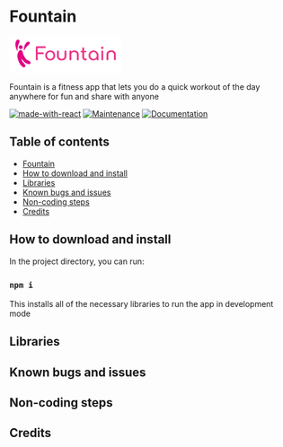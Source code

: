 # Fountain 
<img src="https://github.com/394-win22/Fountain/blob/master/src/images/Fountain-logo.png" alt="fountain-logo" width="200"/>

Fountain is a fitness app that lets you do a quick workout of the day anywhere for fun and share with anyone

[![made-with-react](https://img.shields.io/badge/-ReactJs-61DAFB?logo=react&logoColor=white&style=for-the-badge)](https://reactjs.org/)
[![Maintenance](https://img.shields.io/badge/Maintained-yes-green.svg)](https://github.com/emalderson/ThePhish)
[![Documentation](https://img.shields.io/badge/Documentation-complete-green.svg?style=flat)](https://github.com/394-win22/Fountain)

## Table of contents

* [Fountain](#Fountain)
* [How to download and install](#How-to-download-and-install)
* [Libraries](#Libraries)
* [Known bugs and issues](#Known-bugs-and-issues)
* [Non-coding steps](#Non-coding-steps)
* [Credits](#credits)

## How to download and install

In the project directory, you can run:

### `npm i`

This installs all of the necessary libraries to run the app in development mode

## Libraries

## Known bugs and issues

## Non-coding steps

## Credits
